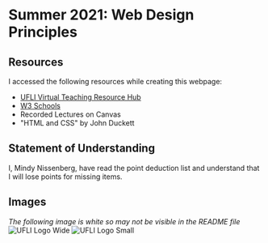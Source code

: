 # Summer 2021: Web Design Principles

## Resources
I accessed the following resources while creating this webpage:
* [UFLI Virtual Teaching Resource Hub](https://education.ufl.edu/ufli/virtual-teaching/main/)
* [W3 Schools](https://www.w3schools.com/)
* Recorded Lectures on Canvas
* "HTML and CSS" by John Duckett

## Statement of Understanding
I, Mindy Nissenberg, have read the point deduction list and understand that I will lose points for missing items.

## Images
*The following image is white so may not be visible in the README file*
![UFLI Logo Wide](http://mindynissenberg.com/assignment4/images/ufli-logo-wide.png)
![UFLI Logo Small](http://mindynissenberg.com/assignment4/images/ufli-logo-small.png)
